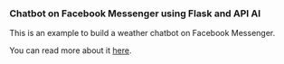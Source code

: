 ### Chatbot on Facebook Messenger using Flask and API AI

This is an example to build a weather chatbot on Facebook Messenger.

You can read more about it [here](http://blog.apcelent.com/create-a-facebook-messenger-bot-with-python-flask.html). 
